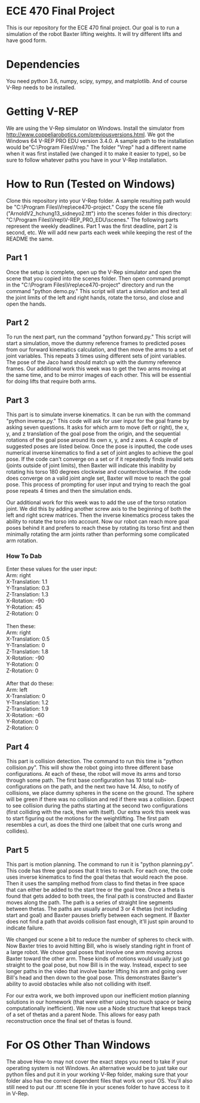 # ECE 470 Final Project
This is our repository for the ECE 470 final project.  Our goal is to run a simulation of the robot Baxter lifting weights.  It will try different lifts and have good form.

# Dependencies
You need python 3.6, numpy, scipy, sympy, and matplotlib.  And of course V-Rep needs to be installed.

# Getting V-REP
We are using the V-Rep simulator on Windows.  Install the simulator from http://www.coppeliarobotics.com/previousversions.html.  We got the Windows 64 V-REP PRO EDU version 3.4.0.  A sample path to the installation would be"C:\Program Files\Vrep." The folder "Vrep" had a different name when it was first installed (we changed it to make it easier to type), so be sure to follow whatever paths you have in your V-Rep installation.

# How to Run (Tested on Windows)
Clone this repository into your V-Rep folder.  A sample resulting path would be "C:\Program Files\Vrep\ece470-project."  Copy the scene file ("ArnoldV2_hchung13_sidneyo2.ttt") into the scenes folder in this directory: "C:\Program Files\Vrep\V-REP_PRO_EDU\scenes." The following parts represent the weekly deadlines.  Part 1 was the first deadline, part 2 is second, etc.  We will add new parts each week while keeping the rest of the README the same.

## Part 1
Once the setup is complete, open up the V-Rep simulator and open the scene that you copied into the scenes folder.  Then open command prompt in the "C:\Program Files\Vrep\ece470-project" directory and run the command "python demo.py."  This script will start a simulation and test all the joint limits of the left and right hands, rotate the torso, and close and open the hands.

## Part 2
To run the next part, run the command "python forward.py."  This script will start a simulation, move the dummy reference frames to predicted poses from our forward kinematics calculation, and then move the arms to a set of joint variables.  This repeats 3 times using different sets of joint variables.  The pose of the Jaco hand should match up with the dummy reference frames.  Our additional work this week was to get the two arms moving at the same time, and to be mirror images of each other.  This will be essential for doing lifts that require both arms.

## Part 3
This part is to simulate inverse kinematics.  It can be run with the command "python inverse.py."  This code will ask for user input for the goal frame by asking seven questions.  It asks for which arm to move (left or right), the x, y, and z translation of the goal pose from the origin, and the sequential rotations of the goal pose around its own x, y, and z axes.  A couple of suggested poses are listed below.  Once the pose is inputted, the code uses numerical inverse kinematics to find a set of joint angles to achieve the goal pose.  If the code can't converge on a set or if it repeatedly finds invalid sets (joints outside of joint limits), then Baxter will indicate this inability by rotating his torso 180 degrees clockwise and counterclockwise.  If the code does converge on a valid joint angle set, Baxter will move to reach the goal pose.  This process of prompting for user input and trying to reach the goal pose repeats 4 times and then the simulation ends.  

Our additional work for this week was to add the use of the torso rotation joint.  We did this by adding another screw axis to the beginning of both the left and right screw matrices.  Then the inverse kinematics process takes the ability to rotate the torso into account.  Now our robot can reach more goal poses behind it and prefers to reach these by rotating its torso first and then minimally rotating the arm joints rather than performing some complicated arm rotation.

### How To Dab
Enter these values for the user input:<br>
Arm: right<br>
X-Translation: 1.1<br>
Y-Translation: 0.3<br>
Z-Translation: 1.3<br>
X-Rotation: -90<br>
Y-Rotation: 45<br>
Z-Rotation: 0<br>
<br>
Then these:<br>
Arm: right<br>
X-Translation: 0.5<br>
Y-Translation: 0<br>
Z-Translation: 1.8<br>
X-Rotation: -90<br>
Y-Rotation: 0<br>
Z-Rotation: 0<br>
<br>
After that do these:<br>
Arm: left<br>
X-Translation: 0<br>
Y-Translation: 1.2<br>
Z-Translation: 1.9<br>
X-Rotation: -60<br>
Y-Rotation: 0<br>
Z-Rotation: 0<br>

## Part 4
This part is collision detection.  The command to run this time is "python collision.py".  This will show the robot going into three different base configurations.  At each of these, the robot will move its arms and torso through some path.  The first base configuration has 10 total sub-configurations on the path, and the next two have 14.  Also, to notify of collisions, we place dummy spheres in the scene on the ground.  The sphere will be green if there was no collision and red if there was a collision.  Expect to see collision during the paths starting at the second two configurations (first colliding with the rack, then with itself).  Our extra work this week was to start figuring out the motions for the weightlifting.  The first path resembles a curl, as does the third one (albeit that one curls wrong and collides).

## Part 5
This part is motion planning.  The command to run it is "python planning.py".  This code has three goal poses that it tries to reach.  For each one, the code uses inverse kinematics to find the goal thetas that would reach the pose.  Then it uses the sampling method from class to find thetas in free space that can either be added to the start tree or the goal tree.  Once a theta is found that gets added to both trees, the final path is constructed and Baxter moves along the path.  The path is a series of straight line segments between thetas.  The paths are usually around 3 or 4 thetas (not including start and goal) and Baxter pauses briefly between each segment.  If Baxter does not find a path that avoids collision fast enough, it'll just spin around to indicate failure.

We changed our scene a bit to reduce the number of spheres to check with.  Now Baxter tries to avoid hitting Bill, who is wisely standing right in front of a large robot.  We chose goal poses that involve one arm moving across Baxter toward the other arm.  These kinds of motions would usually just go straight to the goal pose, but now Bill is in the way.  Instead, expect to see longer paths in the video that involve baxter lifting his arm and going over Bill's head and then down to the goal pose.  This demonstrates Baxter's ability to avoid obstacles while also not colliding with itself. 

For our extra work, we both improved upon our inefficient motion planning solutions in our homework (that were either using too much space or being computationally inefficient).  We now use a Node structure that keeps track of a set of thetas and a parent Node.  This allows for easy path reconstruction once the final set of thetas is found.

# For OS Other Than Windows
The above How-to may not cover the exact steps you need to take if your operating system is not Windows.  An alternative would be to just take our python files and put it in your working V-Rep folder, making sure that your folder also has the correct dependent files that work on your OS.  You'll also still need to put our .ttt scene file in your scenes folder to have access to it in V-Rep.
